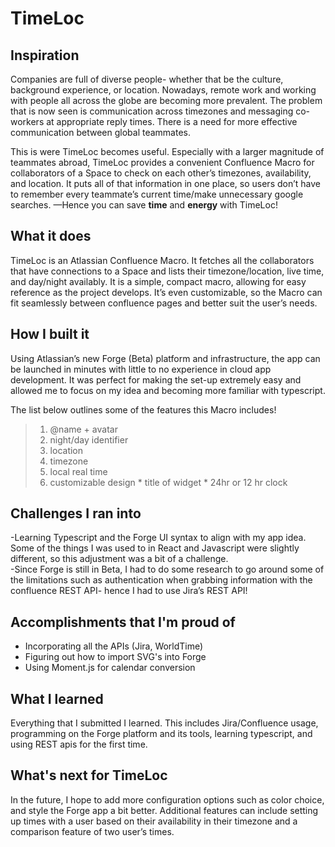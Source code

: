 # TimeLoc

## Inspiration

Companies are full of diverse people- whether that be the culture, background experience, or location. Nowadays, remote work and working with people all across the globe are becoming more prevalent. The problem that is now seen is communication across timezones and messaging co-workers at appropriate reply times. There is a need for more effective communication between global teammates.

This is were TimeLoc becomes useful. Especially with a larger magnitude of teammates abroad, TimeLoc provides a convenient Confluence Macro for collaborators of a Space to check on each other’s timezones, availability, and location. It puts all of that information in one place, so users don’t have to remember every teammate’s current time/make unnecessary google searches. —Hence you can save **time** and **energy** with TimeLoc!

## What it does

TimeLoc is an Atlassian Confluence Macro. It fetches all the collaborators that have connections to a Space and lists their timezone/location, live time, and day/night availably. It is a simple, compact macro, allowing for easy reference as the project develops. It’s even customizable, so the Macro can fit seamlessly between confluence pages and better suit the user’s needs.

## How I built it

Using Atlassian’s new Forge (Beta) platform and infrastructure, the app can be launched in minutes with little to no experience in cloud app development. It was perfect for making the set-up extremely easy and allowed me to focus on my idea and becoming more familiar with typescript. 

The list below outlines some of the features this Macro includes!

> 1. @name + avatar 
> 2. night/day identifier
> 3. location
> 4. timezone
> 5. local real time
> 6. customizable design 
     * title of widget
     * 24hr or 12 hr clock

## Challenges I ran into

-Learning Typescript and the Forge UI syntax to align with my app idea. Some of the things I was used to in React and Javascript were slightly different, so this adjustment was a bit of a challenge. <br>
-Since Forge is still in Beta, I had to do some research to go around some of the limitations such as authentication when grabbing information with the confluence REST API- hence I had to use Jira’s REST API! <br>

## Accomplishments that I'm proud of

* Incorporating all the APIs (Jira, WorldTime)
* Figuring out how to import SVG's into Forge
* Using Moment.js for calendar conversion

## What I learned

Everything that I submitted I learned. This includes Jira/Confluence usage, programming on the Forge platform and its tools, learning typescript, and using REST apis for the first time.

## What's next for TimeLoc

In the future, I hope to add more configuration options such as color choice, and style the Forge app a bit better. Additional features can include setting up times with a user based on their availability in their timezone and a comparison feature of two user’s times.
